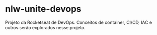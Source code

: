 # nlw-unite-devops
Projeto da Rocketseat de DevOps. Conceitos de container, CI/CD, IAC e outros serão explorados nesse projeto.
